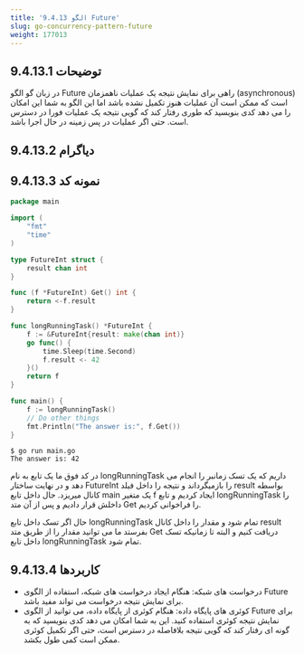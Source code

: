 ```yaml
---
title: '9.4.13 الگو Future'
slug: go-concurrency-pattern-future
weight: 177013
---
```



## 9.4.13.1 توضیحات

در زبان گو الگو Future راهی برای نمایش نتیجه یک عملیات ناهمزمان (asynchronous) است که ممکن است آن عملیات هنوز تکمیل نشده باشد اما این الگو به شما این امکان را می دهد کدی بنویسید که طوری رفتار کند که گویی نتیجه یک عملیات فورا در دسترس است. حتی اگر عملیات در پس زمینه در حال اجرا باشد.

## 9.4.13.2 دیاگرام

## 9.4.13.3 نمونه کد

```go
package main

import (
	"fmt"
	"time"
)

type FutureInt struct {
	result chan int
}

func (f *FutureInt) Get() int {
	return <-f.result
}

func longRunningTask() *FutureInt {
	f := &FutureInt{result: make(chan int)}
	go func() {
		time.Sleep(time.Second)
		f.result <- 42
	}()
	return f
}

func main() {
	f := longRunningTask()
	// Do other things
	fmt.Println("The answer is:", f.Get())
}
```

```shell
$ go run main.go
The answer is: 42
```

در کد فوق ما یک تابع به نام longRunningTask داریم که یک تسک زمانبر را انجام می دهد و در نهایت ساختار FutureInt را بازمیگرداند و نتیجه را داخل فیلد result بواسطه کانال میریزد. حال داخل تابع main یک متغیر f ایجاد کردیم و تابع longRunningTask را داخلش قرار دادیم و پس از آن متد Get را فراخوانی کردیم.

حال اگر تسک داخل تابع longRunningTask تمام شود و مقدار را داخل کانال result بفرستد ما می توانید مقدار را از طریق متد Get دریافت کنیم و البته تا زمانیکه تسک داخل تابع longRunningTask تمام شود.

## 9.4.13.4 کاربردها

- درخواست های شبکه: هنگام ایجاد درخواست های شبکه، استفاده از الگوی Future برای نمایش نتیجه درخواست می تواند مفید باشد.
- کوئری های پایگاه داده: هنگام کوئری از پایگاه داده، می توانید از الگوی Future برای نمایش نتیجه کوئری استفاده کنید. این به شما امکان می دهد کدی بنویسید که به گونه ای رفتار کند که گویی نتیجه بلافاصله در دسترس است، حتی اگر تکمیل کوئری ممکن است کمی طول بکشد.